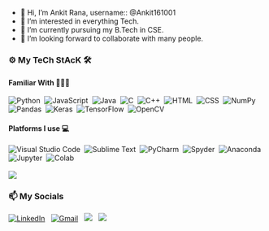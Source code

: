 - 👋 Hi, I’m Ankit Rana, username:: @Ankit161001 
- 👀 I’m interested in everything Tech.
- 🌱 I’m currently pursuing my B.Tech in CSE.
- 💞️ I’m looking forward to collaborate with many people.
<!--
- 📫 Mail me at :: www.ankit.kbl@gmail.com
- Alt E-mail :: www.ankit.creation161001@gmail.com
- LinkedIn :: www.linkedin.com/in/ankit-rana-2a5591203 -->

### ⚙ My TeCh StAcK 🛠

#### Familiar With 👨🏻‍💻

![Python](https://img.shields.io/badge/-Python-3776AB?style=flat&logo=python&logoColor=white)&nbsp;
![JavaScript](https://img.shields.io/badge/-JavaScript-F7DF1E?style=flat&logo=javascript&logoColor=black)&nbsp;
![Java](https://img.shields.io/badge/-Java-FFA518?style=flat&logo=Java&logoColor=black)&nbsp;
![C](https://img.shields.io/badge/-C-A8B9CC?style=flat&logo=C&logoColor=white)&nbsp;
![C++](https://img.shields.io/badge/-C++-00599C?style=flat&logo=C%2B%2B&logoColor=white)&nbsp;
![HTML](https://img.shields.io/badge/-HTML-E34F26?style=flat&logo=HTML5&logoColor=white)&nbsp;
![CSS](https://img.shields.io/badge/-CSS-1572B6?style=flat&logo=CSS3&logoColor=white)&nbsp;
![NumPy](https://img.shields.io/badge/numpy%20-%23013243.svg?&style=flat&logo=numpy&logoColor=white)&nbsp;
![Pandas](https://img.shields.io/badge/pandas%20-%23150458.svg?&style=flat&logo=pandas&logoColor=white)&nbsp;
![Keras](https://img.shields.io/badge/keras-D00000?&style=flat&logo=keras&logoColor=white)&nbsp;
![TensorFlow](https://img.shields.io/badge/-tensorflow-FF6F00?style=flat&logo=tensorflow&logoColor=white)&nbsp;
![OpenCV](https://img.shields.io/badge/-opencv-5C3EE8?style=flat&logo=opencv&logoColor=white)&nbsp;

#### Platforms I use 💻

![Visual Studio Code](https://img.shields.io/badge/-Visual%20Studio%20Code-007ACC?flat&logo=visual-studio-code&logoColor=white)&nbsp;
![Sublime Text](https://img.shields.io/badge/-Sublime%20Text-FF9800?style=flat&logo=sublimetext&logoColor=white)&nbsp;
![PyCharm](https://img.shields.io/badge/-PyCharm-000000?style=flat&logo=pycharm&logoColor=white)&nbsp;
![Spyder](https://img.shields.io/badge/-Spyder-FF0000?style=flat&logo=spyderide&logoColor=white)&nbsp;
![Anaconda](https://img.shields.io/badge/-Anaconda-44A833?style=flat&logo=Anaconda&logoColor=white)&nbsp;
![Jupyter](https://img.shields.io/badge/-Jupyter-F37626?style=flat&logo=jupyter&logoColor=white)&nbsp;
![Colab](https://img.shields.io/badge/-Colab-F9AB00?style=flat&logo=googlecolab&logoColor=white)&nbsp;
<br>
<br>
<img src = "https://github-readme-stats.vercel.app/api?username=Ankit161001&&show_icons=true&title_color=cc33ff&icon_color=33ccff&text_color=00cc66&bg_color=333333" />

### 📫 My Socials


<a href="https://www.linkedin.com/in/ankit-rana-2a5591203"><img alt="LinkedIn" src="https://img.shields.io/badge/LinkedIn%20-%230077B5.svg?&style=flat&logo=linkedin&logoColor=white"/></a> &nbsp;
<a href="www.ankit.kbl@gmail.com"><img alt="Gmail" src="https://img.shields.io/badge/Gmail-D14836?style=flat&logo=gmail&logoColor=white" /></a> &nbsp;
<a href="https://instagram.com/ankit_rana_07"><img src="https://img.shields.io/badge/-@ankit_rana_07-E4405F?style=flat&logo=Instagram&logoColor=white"/></a> &nbsp;
<a href="https://instagram.com/ankit_creations"><img src="https://img.shields.io/badge/-@ankit_creations-E4405F?style=flat&logo=Instagram&logoColor=white"/></a> &nbsp;
<!---
Ankit161001/Ankit161001 is a ✨ special ✨ repository because its `README.md` (this file) appears on your GitHub profile.
You can click the Preview link to take a look at your changes.
--->
